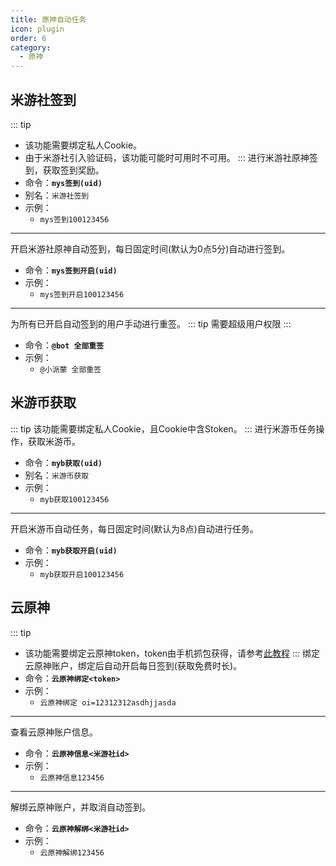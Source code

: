 ```yaml
---
title: 原神自动任务
icon: plugin
order: 6
category:
  - 原神
---
```


## 米游社签到
::: tip
- 该功能需要绑定私人Cookie。
- 由于米游社引入验证码，该功能可能时可用时不可用。
:::
进行米游社原神签到，获取签到奖励。
- 命令：**`mys签到(uid)`**
- 别名：`米游社签到`
- 示例：
  - `mys签到100123456`
---
开启米游社原神自动签到，每日固定时间(默认为0点5分)自动进行签到。
- 命令：**`mys签到开启(uid)`**
- 示例：
  - `mys签到开启100123456`
---
为所有已开启自动签到的用户手动进行重签。
::: tip 需要超级用户权限
:::
- 命令：**`@bot 全部重签`**
- 示例：
  - `@小派蒙 全部重签`

## 米游币获取
::: tip 该功能需要绑定私人Cookie，且Cookie中含Stoken。
:::
进行米游币任务操作，获取米游币。
- 命令：**`myb获取(uid)`**
- 别名：`米游币获取`
- 示例：
  - `myb获取100123456`
---
开启米游币自动任务，每日固定时间(默认为8点)自动进行任务。
- 命令：**`myb获取开启(uid)`**
- 示例：
  - `myb获取开启100123456`

## 云原神
::: tip
- 该功能需要绑定云原神token，token由手机抓包获得，请参考[此教程](https://blog.ethreal.cn/archives/yysgettoken)
  :::
绑定云原神账户，绑定后自动开启每日签到(获取免费时长)。
- 命令：**`云原神绑定<token>`**
- 示例：
  - `云原神绑定 oi=12312312asdhjjasda`
---
查看云原神账户信息。
- 命令：**`云原神信息<米游社id>`**
- 示例：
  - `云原神信息123456`
---
解绑云原神账户，并取消自动签到。
- 命令：**`云原神解绑<米游社id>`**
- 示例：
  - `云原神解绑123456`